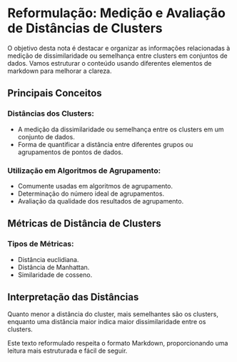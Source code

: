 # Reformulação: Medição e Avaliação de Distâncias de Clusters

O objetivo desta nota é destacar e organizar as informações relacionadas à medição de dissimilaridade ou semelhança entre clusters em conjuntos de dados. Vamos estruturar o conteúdo usando diferentes elementos de markdown para melhorar a clareza.

## Principais Conceitos

### Distâncias dos Clusters:

- A medição da dissimilaridade ou semelhança entre os clusters em um conjunto de dados.
- Forma de quantificar a distância entre diferentes grupos ou agrupamentos de pontos de dados.

### Utilização em Algoritmos de Agrupamento:

- Comumente usadas em algoritmos de agrupamento.
- Determinação do número ideal de agrupamentos.
- Avaliação da qualidade dos resultados de agrupamento.

## Métricas de Distância de Clusters

### Tipos de Métricas:

- Distância euclidiana.
- Distância de Manhattan.
- Similaridade de cosseno.

## Interpretação das Distâncias

Quanto menor a distância do cluster, mais semelhantes são os clusters, enquanto uma distância maior indica maior dissimilaridade entre os clusters.

Este texto reformulado respeita o formato Markdown, proporcionando uma leitura mais estruturada e fácil de seguir.

